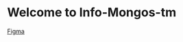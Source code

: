 # Welcome to Info-Mongos-tm

[Figma](https://www.figma.com/team_invite/redeem/XAvvgZBnh10XgqYIeYyhlO)
